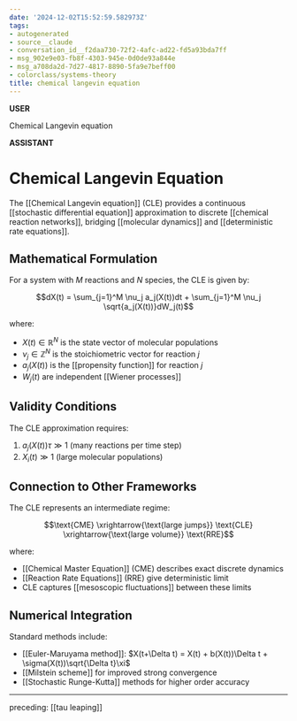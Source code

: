```yaml
---
date: '2024-12-02T15:52:59.582973Z'
tags:
- autogenerated
- source__claude
- conversation_id__f2daa730-72f2-4afc-ad22-fd5a93bda7ff
- msg_902e9e03-fb8f-4303-945e-0d0de93a844e
- msg_a708da2d-7d27-4817-8890-5fa9e7beff00
- colorclass/systems-theory
title: chemical langevin equation
---
```


**USER**

Chemical Langevin equation


**ASSISTANT**

# Chemical Langevin Equation

The [[Chemical Langevin equation]] (CLE) provides a continuous [[stochastic differential equation]] approximation to discrete [[chemical reaction networks]], bridging [[molecular dynamics]] and [[deterministic rate equations]].

## Mathematical Formulation

For a system with $M$ reactions and $N$ species, the CLE is given by:

$$dX(t) = \sum_{j=1}^M \nu_j a_j(X(t))dt + \sum_{j=1}^M \nu_j \sqrt{a_j(X(t))}dW_j(t)$$

where:
- $X(t) \in \mathbb{R}^N$ is the state vector of molecular populations
- $\nu_j \in \mathbb{Z}^N$ is the stoichiometric vector for reaction $j$
- $a_j(X(t))$ is the [[propensity function]] for reaction $j$
- $W_j(t)$ are independent [[Wiener processes]]

## Validity Conditions

The CLE approximation requires:
1. $a_j(X(t))\tau \gg 1$ (many reactions per time step)
2. $X_i(t) \gg 1$ (large molecular populations)

## Connection to Other Frameworks

The CLE represents an intermediate regime:

$$\text{CME} \xrightarrow{\text{large jumps}} \text{CLE} \xrightarrow{\text{large volume}} \text{RRE}$$

where:
- [[Chemical Master Equation]] (CME) describes exact discrete dynamics
- [[Reaction Rate Equations]] (RRE) give deterministic limit
- CLE captures [[mesoscopic fluctuations]] between these limits

## Numerical Integration

Standard methods include:
- [[Euler-Maruyama method]]: $X(t+\Delta t) = X(t) + b(X(t))\Delta t + \sigma(X(t))\sqrt{\Delta t}\xi$
- [[Milstein scheme]] for improved strong convergence
- [[Stochastic Runge-Kutta]] methods for higher order accuracy


---

preceding: [[tau leaping]]
